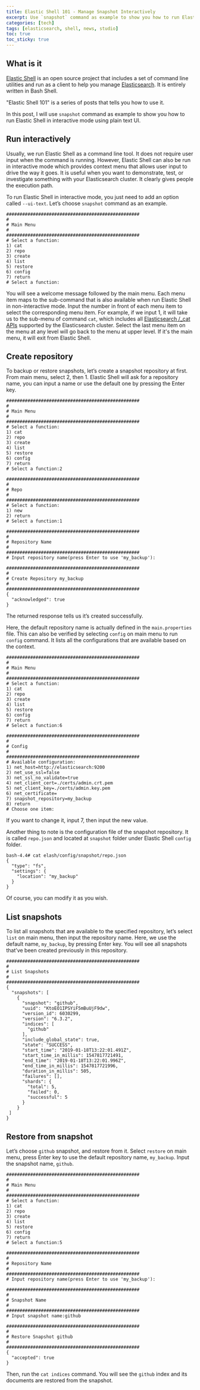```yaml
---
title: Elastic Shell 101 - Manage Snapshot Interactively
excerpt: Use `snapshot` command as example to show you how to run Elastic Shell in interactive mode using plain text UI.
categories: [tech]
tags: [elasticsearch, shell, news, studio]
toc: true
toc_sticky: true
---
```


## What is it

[Elastic Shell](https://github.com/morningspace/elastic-shell) is an open source project that includes a set of command line utilities and run as a client to help you manage [Elasticsearch](https://www.elastic.co/products/elasticsearch). It is entirely written in Bash Shell.

"Elastic Shell 101" is a series of posts that tells you how to use it.

In this post, I will use `snapshot` command as example to show you how to run Elastic Shell in interactive mode using plain text UI.

## Run interactively

Usually, we run Elastic Shell as a command line tool. It does not require user input when the command is running. However, Elastic Shell can also be run in interactive mode which provides context menu that allows user input to drive the way it goes. It is useful when you want to demonstrate, test, or investigate something with your Elasticsearch cluster. It clearly gives people the execution path.

To run Elastic Shell in interactive mode, you just need to add an option called `--ui-text`. Let’s choose `snapshot` command as an example.
```
##################################################
#
# Main Menu
#
##################################################
# Select a function:
1) cat
2) repo
3) create
4) list
5) restore
6) config
7) return
# Select a function:
```

You will see a welcome message followed by the main menu. Each menu item maps to the sub-command that is also available when run Elastic Shell in non-interactive mode. Input the number in front of each menu item to select the corresponding menu item. For example, if we input 1, it will take us to the sub-menu of command `cat`, which includes all [Elasticsearch /_cat APIs](https://www.elastic.co/guide/en/elasticsearch/reference/current/cat.html) supported by the Elasticsearch cluster. Select the last menu item on the menu at any level will go back to the menu at upper level. If it's the main menu, it will exit from Elastic Shell.

## Create repository

To backup or restore snapshots, let’s create a snapshot repository at first. From main menu, select 2, then 1. Elastic Shell will ask for a repository name, you can input a name or use the default one by pressing the Enter key.
```
##################################################
#
# Main Menu
#
##################################################
# Select a function:
1) cat
2) repo
3) create
4) list
5) restore
6) config
7) return
# Select a function:2

##################################################
#
# Repo
#
##################################################
# Select a function:
1) new
2) return
# Select a function:1

##################################################
#
# Repository Name
#
##################################################
# Input repository name(press Enter to use 'my_backup'):

##################################################
#
# Create Repository my_backup
#
##################################################
{
  "acknowledged": true
}
```

The returned response tells us it’s created successfully.

Here, the default repository name is actually defined in the `main.properties` file. This can also be verified by selecting `config` on main menu to run `config` command. It lists all the configurations that are available based on the context.
```
##################################################
#
# Main Menu
#
##################################################
# Select a function:
1) cat
2) repo
3) create
4) list
5) restore
6) config
7) return
# Select a function:6

##################################################
#
# Config
#
##################################################
# Available configuration:
1) net_host=http://elasticsearch:9200
2) net_use_ssl=false
3) net_ssl_no_validate=true
4) net_client_cert=./certs/admin.crt.pem
5) net_client_key=./certs/admin.key.pem
6) net_certificate=
7) snapshot_repository=my_backup
8) return
# Choose one item:
```

If you want to change it, input 7, then input the new value.

Another thing to note is the configuration file of the snapshot repository. It is called `repo.json` and located at `snapshot` folder under Elastic Shell `config` folder.
```shell
bash-4.4# cat elash/config/snapshot/repo.json 
{
  "type": "fs",
  "settings": {
    "location": "my_backup"
  }
}
```

Of course, you can modify it as you wish.

## List snapshots

To list all snapshots that are available to the specified repository, let’s select `list` on main menu, then input the repository name. Here, we use the default name, `my_backup`, by pressing Enter key. You will see all snapshots that’ve been created previously in this repository.
```
##################################################
#
# List Snapshots
#
##################################################
{
  "snapshots": [
    {
      "snapshot": "github",
      "uuid": "KtoEO1IPSYiF5mBuUjF9dw",
      "version_id": 6030299,
      "version": "6.3.2",
      "indices": [
        "github"
      ],
      "include_global_state": true,
      "state": "SUCCESS",
      "start_time": "2019-01-18T13:22:01.491Z",
      "start_time_in_millis": 1547817721491,
      "end_time": "2019-01-18T13:22:01.996Z",
      "end_time_in_millis": 1547817721996,
      "duration_in_millis": 505,
      "failures": [],
      "shards": {
        "total": 5,
        "failed": 0,
        "successful": 5
      }
    }
 ]
}
```

## Restore from snapshot

Let’s choose `github` snapshot, and restore from it. Select `restore` on main menu, press Enter key to use the default repository name, `my_backup`. Input the snapshot name, `github`.
```
##################################################
#
# Main Menu
#
##################################################
# Select a function:
1) cat
2) repo
3) create
4) list
5) restore
6) config
7) return
# Select a function:5

##################################################
#
# Repository Name
#
##################################################
# Input repository name(press Enter to use 'my_backup'):

##################################################
#
# Snapshot Name
#
##################################################
# Input snapshot name:github

##################################################
#
# Restore Snapshot github
#
##################################################
{
  "accepted": true
}
```

Then, run the `cat indices` command. You will see the `github` index and its documents are restored from the snapshot.

